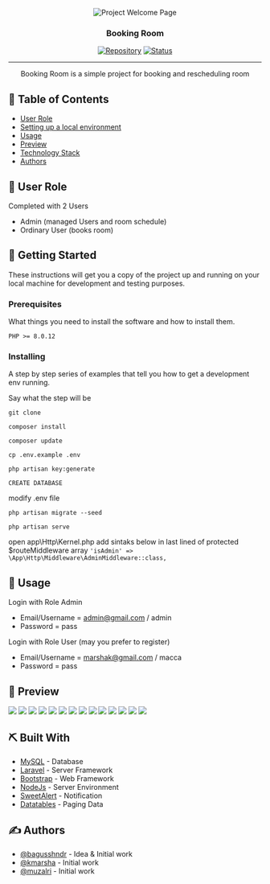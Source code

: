<p align="center">
 <img src="https://github.com/kmarsha/booking-room/blob/main/public/img/pages/page1.png" alt="Project Welcome Page">
</p>
<h3 align="center">Booking Room</h3>

<div align="center">

[![Repository](https://img.shields.io/badge/kmarsha-kasir--restoran-brown.svg)](https://github.com/kmarsha)
[![Status](https://img.shields.io/badge/status-closed-white.svg)]()

</div>

---

<p align="center"> Booking Room is a simple project for booking and rescheduling room
    <br> 
</p>

## 📝 Table of Contents

- [User Role](#user_role)
- [Setting up a local environment](#getting_started)
- [Usage](#usage)
- [Preview](#preview)
- [Technology Stack](#tech_stack)
- [Authors](#authors)

## 🧐 User Role <a name = "user_role"></a>

Completed with 2 Users
- Admin (managed Users and room schedule)
- Ordinary User (books room)

## 🏁 Getting Started <a name = "getting_started"></a>

These instructions will get you a copy of the project up and running on your local machine for development
and testing purposes. 

### Prerequisites

What things you need to install the software and how to install them.

```
PHP >= 8.0.12
```

### Installing

A step by step series of examples that tell you how to get a development env running.

Say what the step will be

```
git clone

composer install

composer update

cp .env.example .env

php artisan key:generate

CREATE DATABASE
```
modify .env file
```
php artisan migrate --seed

php artisan serve
```

open app\Http\Kernel.php add sintaks below in last lined of protected $routeMiddleware array
        ```
        'isAdmin' => \App\Http\Middleware\AdminMiddleware::class,
        ```

## 🎈 Usage <a name="usage"></a>

Login with Role Admin
- Email/Username = admin@gmail.com / admin
- Password = pass

Login with Role User (may you prefer to register)
- Email/Username = marshak@gmail.com / macca
- Password = pass

## 🌸 Preview <a name="preview"></a>
<img src="https://github.com/kmarsha/booking-room/blob/main/public/img/pages/page1.png">
<img src="https://github.com/kmarsha/booking-room/blob/main/public/img/pages/page2.png">
<img src="https://github.com/kmarsha/booking-room/blob/main/public/img/pages/page3.png">
<img src="https://github.com/kmarsha/booking-room/blob/main/public/img/pages/page4.png">
<img src="https://github.com/kmarsha/booking-room/blob/main/public/img/pages/page5.png">
<img src="https://github.com/kmarsha/booking-room/blob/main/public/img/pages/page6.png">
<img src="https://github.com/kmarsha/booking-room/blob/main/public/img/pages/page7.png">
<img src="https://github.com/kmarsha/booking-room/blob/main/public/img/pages/page8.png">
<img src="https://github.com/kmarsha/booking-room/blob/main/public/img/pages/page9.png">
<img src="https://github.com/kmarsha/booking-room/blob/main/public/img/pages/page10.png">
<img src="https://github.com/kmarsha/booking-room/blob/main/public/img/pages/page11.png">
<img src="https://github.com/kmarsha/booking-room/blob/main/public/img/pages/page12.png">
<img src="https://github.com/kmarsha/booking-room/blob/main/public/img/pages/page13.png">
<img src="https://github.com/kmarsha/booking-room/blob/main/public/img/pages/page14.png">

## ⛏️ Built With <a name = "tech_stack"></a>

- [MySQL](https://www.mysql.com/) - Database
- [Laravel](https://laravel.com/) - Server Framework
- [Bootstrap](https://getbootstrap.com/) - Web Framework
- [NodeJs](https://nodejs.org/en/) - Server Environment
- [SweetAlert](https://sweetalert2.github.io/) - Notification
- [Datatables](https://datatables.net/) - Paging Data

## ✍️ Authors <a name = "authors"></a>

- [@bagusshndr](https://github.com/bagusshndr) - Idea & Initial work
- [@kmarsha](https://github.com/kmarsha) - Initial work
- [@muzalri](https://github.com/muzalri) - Initial work
